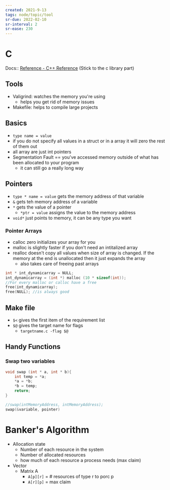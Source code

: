 ```yaml
---
created: 2021-9-13
tags: node/topic/tool
sr-due: 2022-02-10
sr-interval: 2
sr-ease: 230
---
```


# C

Docs:: [Reference - C++ Reference](http://cplusplus.com/reference/) (Stick to the c library part)


## Tools

- Valigrind: watches the memory you're using
	- helps you get rid of memory issues
- Makefile: helps to compile large projects

## Basics

- `type name = value`
- if you do not specify all values in a struct or in a array it will zero the rest of them out
- all array are just int pointers
- Segmentation Fault == you've accessed memory outside of what has been allocated to your program
	- it can still go a really long way

## Pointers

- `type * name = value` gets the memory address of that variable
- `&` gets teh memory address of a variable
- `*` gets the value of a pointer
	- `*ptr = value` assigns the value to the memory address
- `void*` just points to memory, it can be any type you want

### Pointer Arrays

- calloc zero initializes your array for you
- malloc is slightly faster if you don't need an intitalized array
- realloc doesn't copy all values when size of array is changed. If the memory at the end is unallocated then it just expands the array
	- also takes care of freeing past arrays
```c
int * int_dynamicarray = NULL;
int_dynamicarray = (int *) malloc (10 * sizeof(int));
//For every malloc or calloc have a free
free(int_dynamicarray);
free(NULL); //is always good

```

## Make file

- `$<` gives the first item of the  requirement list
- `$@` gives the target name for flags
	- `targetname.c -flag $@`

## Handy Functions

### Swap two variables

```c
void swap (int * a, int * b){
	int temp = *a;
	*a = *b;
	*b = temp;
	return;
}

//swap(intMemoryAddress, intMemoryAddress);
swap(&variable, pointer)
```

# Banker's Algorithm

- Allocation state
	- Number of each resource in the system
	- Number of allocated resources
	- how much of each resource a process needs (max claim)
- Vector
	- Matrix A
		- `A[p][r]` = # resources of type r to porc p
		- `A[r][p]` = max claim
